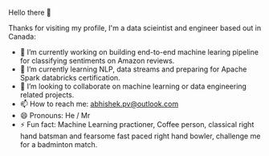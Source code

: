 Hello there 👋

Thanks for visiting my profile, I'm a data scieintist and engineer based out in Canada:

- 🔭 I’m currently working on building end-to-end machine learing pipeline for classifying sentiments on Amazon reviews.
- 🌱 I’m currently learning NLP, data streams and preparing for Apache Spark databricks certification.
- 👯 I’m looking to collaborate on machine learning or data engineering related projects.
- 📫 How to reach me: abhishek.pv@outlook.com
- 😄 Pronouns: He / Mr
- ⚡ Fun fact: Machine Learning practioner, Coffee person, classical right hand batsman and fearsome fast paced right hand bowler, challenge me for a badminton match.

